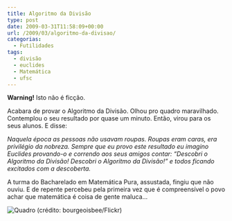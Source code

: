 ```yaml
---
title: Algoritmo da Divisão
type: post
date: 2009-03-31T11:58:09+00:00
url: /2009/03/algoritmo-da-divisao/
categorias:
  - Futilidades
tags:
  - divisão
  - euclides
  - Matemática
  - ufsc
---
```


**Warning!** Isto não é ficção.

Acabara de provar o Algoritmo da Divisão. Olhou pro quadro maravilhado. Contemplou o seu resultado por quase um minuto. Então, virou para os seus alunos. E disse:

_Naquela época as pessoas não usavam roupas. Roupas eram caras, era privilégio da nobreza. Sempre que eu provo este resultado eu imagino Euclides provando-o e correndo aos seus amigos contar: “Descobri o Algoritmo da Divisão! Descobri o Algoritmo da Divisão!” e todos ficando excitados com a descoberta._

A turma do Bacharelado em Matemática Pura, assustada, fingiu que não ouviu. E de repente percebeu pela primeira vez que é compreensível o povo achar que matemática é coisa de gente maluca…

![Quadro (crédito: bourgeoisbee/Flickr)](https://farm4.static.flickr.com/3080/2298566624_cf7fd661a6.jpg)
